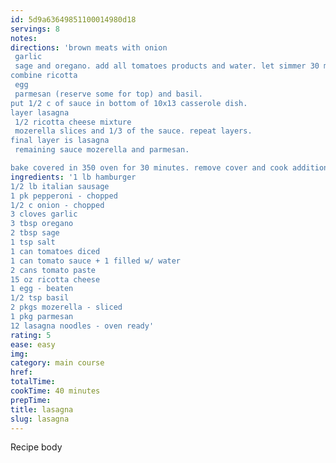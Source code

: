 ```yaml
---
id: 5d9a63649851100014980d18
servings: 8
notes:
directions: 'brown meats with onion
 garlic
 sage and oregano. add all tomatoes products and water. let simmer 30 minutes.
combine ricotta
 egg
 parmesan (reserve some for top) and basil.
put 1/2 c of sauce in bottom of 10x13 casserole dish.
layer lasagna
 1/2 ricotta cheese mixture
 mozerella slices and 1/3 of the sauce. repeat layers.
final layer is lasagna
 remaining sauce mozerella and parmesan.

bake covered in 350 oven for 30 minutes. remove cover and cook additional 10 minutes.  let stand 10 minutes.'
ingredients: '1 lb hamburger
1/2 lb italian sausage
1 pk pepperoni - chopped
1/2 c onion - chopped
3 cloves garlic
3 tbsp oregano
2 tbsp sage
1 tsp salt
1 can tomatoes diced
1 can tomato sauce + 1 filled w/ water
2 cans tomato paste
15 oz ricotta cheese
1 egg - beaten
1/2 tsp basil
2 pkgs mozerella - sliced
1 pkg parmesan
12 lasagna noodles - oven ready'
rating: 5
ease: easy
img:
category: main course
href:
totalTime:
cookTime: 40 minutes
prepTime:
title: lasagna
slug: lasagna
---
```

Recipe body